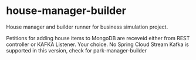 # house-manager-builder
House manager and builder runner for business simulation project.

Petitions for adding house items to MongoDB are receveid either from REST controller or KAFKA Listener. Your choice. No Spring Cloud Stream Kafka is supported in this version, check for park-manager-builder
